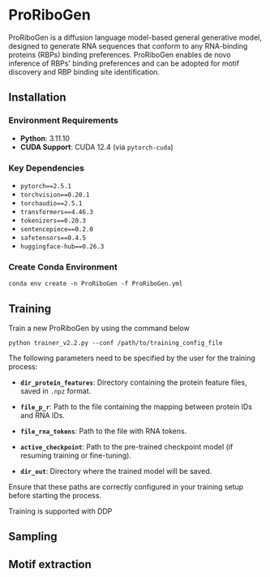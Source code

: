 # ProRiboGen

ProRiboGen is a diffusion language model-based general generative model, designed to generate RNA sequences that conform to any RNA-binding proteins (RBPs) binding preferences. ProRiboGen enables de novo inference of RBPs' binding preferences and can be adopted for motif discovery and RBP binding site identification.

## Installation

### Environment Requirements

- **Python**: 3.11.10  
- **CUDA Support**: CUDA 12.4 (via `pytorch-cuda`)

### Key Dependencies

  - `pytorch==2.5.1`
  - `torchvision==0.20.1`
  - `torchaudio==2.5.1`
  - `transformers==4.46.3`
  - `tokenizers==0.20.3`
  - `sentencepiece==0.2.0`
  - `safetensors==0.4.5`
  - `huggingface-hub==0.26.3`

### Create Conda Environment

```
conda env create -n ProRiboGen -f ProRiboGen.yml
```

## Training

Train a new ProRiboGen by using the command below
```
python trainer_v2.2.py --conf /path/to/training_config_file
```
The following parameters need to be specified by the user for the training process:

- **`dir_protein_features`**: Directory containing the protein feature files, saved in `.npz` format.
  
- **`file_p_r`**: Path to the file containing the mapping between protein IDs and RNA IDs.

- **`file_rna_tokens`**: Path to the file with RNA tokens.

- **`active_checkpoint`**: Path to the pre-trained checkpoint model (if resuming training or fine-tuning).

- **`dir_out`**: Directory where the trained model will be saved.

Ensure that these paths are correctly configured in your training setup before starting the process.

Training is supported with DDP 
## Sampling

## Motif extraction


